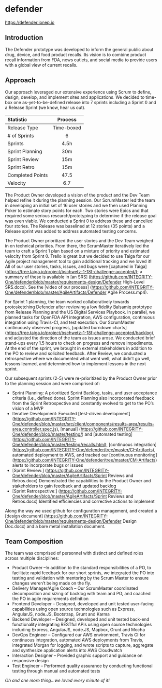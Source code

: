# defender
    
https://defender.ionep.io

## Introduction
The Defender prototype was developed to inform the general public about drug, device, and food product recalls.  Its vision is to combine product recall information from FDA, news outlets, and social media to provide users with a global view of current recalls.  

## Approach
Our approach leveraged our extensive experience using Scrum to define, design, develop, and implement sites and applications. We decided to time-box one as-yet-to-be-defined release into 7 sprints including a Sprint 0 and a Release Sprint (we know, hear us out).

| Statistic  | Process  | 
| :------------ |:---------------: |
| Release Type         | Time-boxed               |
| # of Sprints	         | 6                                   |
| Sprints                    | 4.5h                             |
| Sprint Planning     | 30m                             |
| Sprint Review       | 15m                              |
| Sprint Retro	        | 15m                              |
| Completed Points|47.5                               |
| Velocity	        |  6.7                                |

The Product Owner developed a vision of the product and the Dev Team helped refine it during the planning session. Our ScrumMaster led the team in developing an initial set of 16 user stories and we then used Planning Poker to estimate story points for each.  Two stories were Epics and that required some serious research/prototyping to determine if the release goal was even viable. We conducted a Sprint 0 to address these and cancelled four stories. The Release was baselined at 12 stories (35 points) and a Release sprint was added to address automated testing concerns.

The Product Owner prioritized the user stories and the Dev Team weighed in on technical priorities. From there, the ScrumMaster iteratively led the team to craft a Sprint 1 plan based on a mixture of priority and estimated velocity from Sprint 0.  Trello is great but we decided to use Taiga for our Agile project management tool to gain additional tracking and we loved it!  All of our user stories, tasks, issues, and bugs were [captured in Taiga] (https://tree.taiga.io/project/bschwetz-1-18f-challenge-accepted/); a summary of these is available in [an SRS] (https://github.com/INTEGRITY-One/defender/blob/master/requirements-design/Defender High-Level SRS.docx).  See the [video of our process] (https://github.com/INTEGRITY-One/defender/blob/master/AgileArtifacts/Defender Agile Process.mp4).

For Sprint 1 planning, the team worked collaboratively towards protosketching Defender after reviewing a low fidelity Balsamiq prototype from Release Planning and the US Digital Services Playbook. In parallel, we planned tasks for OpenFDA API integration, AWS configuration, continuous integration using Travis-CI, and test execution.  Our ScrumMaster continuously observed progress, [updated burndown charts] (https://tree.taiga.io/project/bschwetz-1-18f-challenge-accepted/backlog), and adjusted the direction of the team as issues arose.  We conducted brief stand-ups every 1.5 hours to check on progress and remove impediments.  At the end of the sprint, we brought in external stakeholders in addition to the PO to review and solicited feedback.  After Review, we conducted a retrospective where we documented what went well, what didn’t go well, lessons learned, and determined how to implement lessons in the next sprint.

Our subsequent sprints (2-5) were re-prioritized by the Product Owner prior to the planning session and were comprised of: 
* Sprint Planning: A prioritized Sprint Backlog, tasks, and user acceptance criteria (i.e., defined done).  Sprint Planning also incorporated feedback from the Sprint Retrospective and constantly evolved to get to the PO’s vision of a MVP
* Iterative Development:  Executed [test-driven development] (https://github.com/INTEGRITY-One/defender/blob/master/src/client/components/results-area/results-area.controller.spec.js), [manual] (https://github.com/INTEGRITY-One/defender/blob/master/testing/) and [automated testing] (https://github.com/INTEGRITY-One/defender/blob/master/testing/recalls.html), [continuous integration] (https://github.com/INTEGRITY-One/defender/tree/master/CI-Artifacts), automated deployment to AWS, and tracked our [continuous monitoring] (https://github.com/INTEGRITY-One/defender/tree/master/CM-Artifacts) alerts to incorporate bugs or issues
* [Sprint Review:] (https://github.com/INTEGRITY-One/defender/blob/master/AgileArtifacts/Sprint Reviews and Retros.docx) Demonstrated the capabilities to the Product Owner and stakeholders to gain feedback and updated backlog 
* [Sprint Retrospective:] (https://github.com/INTEGRITY-One/defender/blob/master/AgileArtifacts/Sprint Reviews and Retros.docx) Identified efficiencies and corrective actions to implement 

Along the way we used github for configuration management, and created a [design document] (https://github.com/INTEGRITY-One/defender/blob/master/requirements-design/Defender Design Doc.docx) and a bare metal installation document.  

## Team Composition
The team was comprised of personnel with distinct and defined roles across multiple disciplines: 
* Product Owner –In addition to the standard responsibilities of a PO, to facilitate rapid feedback for our short sprints, we integrated the PO into testing and validation with mentoring by the Scrum Master to ensure changes weren’t being made on the fly. 
* Delivery Manager/Agile Coach – Our ScrumMaster coordinated decomposition and sizing of backlog with team and PO, and coached the PO in agile requirements definition
* Frontend Developer – Designed, developed and unit tested user-facing capabilities using open source technologies such as Express, AngularJS, node.JS, Bootstrap, Grunt and Karma
* Backend Developer – Designed, developed and unit tested back-end functionality integrating RESTful APIs using open source technologies including Express, AngularJS, node.JS, Mapbox, Grunt and Mocha
* DevOps Engineer – Configured our AWS environment, Travis CI for continuous integration, automated AWS deployments from Travis, integrated Morgan for logging, and wrote scripts to capture, aggregate and synthesize application alerts into AWS Cloudwatch
* Interaction Designer – Provided graphic support and guidance on responsive design
* Test Engineer	– Performed quality assurance by conducting functional testing through manual and automated tests

_Oh and one more thing…we loved every minute of it!_
